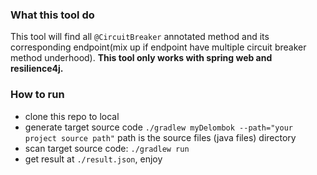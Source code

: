 ### What this tool do
This tool will find all `@CircuitBreaker` annotated method and its corresponding endpoint(mix up if endpoint have multiple circuit breaker method underhood). **This tool only works with spring web and resilience4j.**

### How to run
* clone this repo to local
* generate target source code `./gradlew myDelombok --path="your project source path"` path is the source files (java files) directory
* scan target source code: `./gradlew run`
* get result at `./result.json`, enjoy
